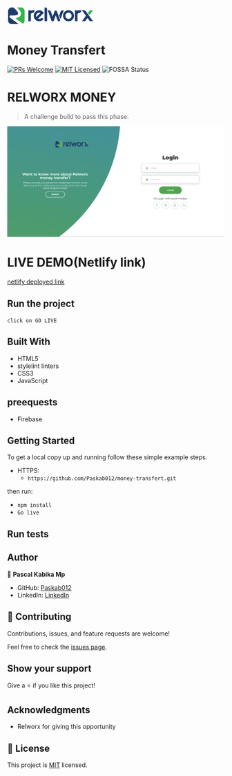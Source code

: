 ![](./src/assets/relworx.png)

<h1>Money Transfert</h1>

[![PRs Welcome](https://img.shields.io/badge/PRs-welcome-brightgreen.svg?style=flat-square)](http://makeapullrequest.com)
[![MIT Licensed](https://img.shields.io/badge/license-MIT-blue.svg?style=flat-square)](https://github.com/your/your-project/blob/master/LICENSE)
![FOSSA Status](https://app.fossa.io/api/projects/git%2Bgithub.com%2FModusCreateOrg%2Fbudgeting-sample-app-webpack2.svg?type=shield)

# RELWORX MONEY

> A challenge build to pass this phase.

![image](./desktop.png)

# LIVE DEMO(Netlify link)

[netlify deployed link](https://cool-florentine-90f487.netlify.app/index.html)

## Run the project

`click on GO LIVE`

## Built With

- HTML5
- stylelint linters
- CSS3
- JavaScript

## preequests

- Firebase

## Getting Started

To get a local copy up and running follow these simple example steps.

- HTTPS:
  - `https://github.com/Paskab012/money-transfert.git`

then run:

- `npm install`
- `Go live`

## Run tests

## Author

👤 **Pascal Kabika Mp**

- GitHub: [Paskab012](https://github.com/KABIKA681?tab=overview&from=2021-12-01&to=2021-12-31)
- LinkedIn: [LinkedIn](https://www.linkedin.com/in/pascal-kabika-443061220/)

## 🤝 Contributing

Contributions, issues, and feature requests are welcome!

Feel free to check the [issues page](https://github.com/vikipretium/blog-app/issues).

## Show your support

Give a ⭐️ if you like this project!

## Acknowledgments

- Relworx for giving this opportunity

## 📝 License

This project is [MIT](./MIT.md) licensed.

